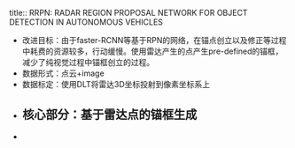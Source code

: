 title:: RRPN: RADAR REGION PROPOSAL NETWORK FOR OBJECT DETECTION IN AUTONOMOUS VEHICLES

- 改进目标：由于faster-RCNN等基于RPN的网络，在锚点创立以及修正等过程中耗费的资源较多，行动缓慢。使用雷达产生的点产生pre-defined的锚框，减少了纯视觉过程中锚框创立的过程。
- 数据形式：点云+image
- 数据标定：使用DLT将雷达3D坐标投射到像素坐标系上
- 核心部分：基于雷达点的锚框生成
	-
-